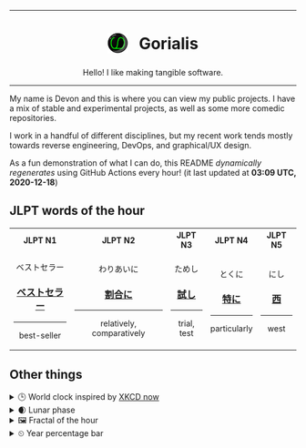 ***

<h1 align="center">
<sub>
    <img src="readme/resources/avatar.png" height="36">
</sub>
&nbsp;
Gorialis
</h1>
<p align="center">
Hello! I like making tangible software.
</p>

***

My name is Devon and this is where you can view my public projects. I have a mix of stable and experimental projects, as well as some more comedic repositories.

I work in a handful of different disciplines, but my recent work tends mostly towards reverse engineering, DevOps, and graphical/UX design.

As a fun demonstration of what I can do, this README *dynamically regenerates* using GitHub Actions every hour! (it last updated at **03:09 UTC, 2020-12-18**)

<h2>JLPT words of the hour</h2>
<table>
    <tr>
        <th>JLPT N1</th>
        <th>JLPT N2</th>
        <th>JLPT N3</th>
        <th>JLPT N4</th>
        <th>JLPT N5</th>
    </tr>
    <tr>
        <td>
            <p align="center">ベストセラー</p>
            <h3 align="center"><b><a href="https://jisho.org/search/%E3%83%99%E3%82%B9%E3%83%88%E3%82%BB%E3%83%A9%E3%83%BC">ベストセラー</a></b></h3>
            <hr>
            <p align="center">best-seller</p>
        </td>
        <td>
            <p align="center">わりあいに</p>
            <h3 align="center"><b><a href="https://jisho.org/search/%E5%89%B2%E5%90%88%E3%81%AB">割合に</a></b></h3>
            <hr>
            <p align="center">relatively,<wbr> comparatively</p>
        </td>
        <td>
            <p align="center">ためし</p>
            <h3 align="center"><b><a href="https://jisho.org/search/%E8%A9%A6%E3%81%97">試し</a></b></h3>
            <hr>
            <p align="center">trial,<wbr> test</p>
        </td>
        <td>
            <p align="center">とくに</p>
            <h3 align="center"><b><a href="https://jisho.org/search/%E7%89%B9%E3%81%AB">特に</a></b></h3>
            <hr>
            <p align="center">particularly</p>
        </td>
        <td>
            <p align="center">にし</p>
            <h3 align="center"><b><a href="https://jisho.org/search/%E8%A5%BF">西</a></b></h3>
            <hr>
            <p align="center">west</p>
        </td>
    </tr>
</table>

<h2>Other things</h2>
<details>
<summary>🕒  World clock inspired by <a href="https://xkcd.com/now">XKCD now</a></summary>

> <img src="generated/now.png" width="512">

</details>
<details>
<summary>🌒 Lunar phase</summary>

The moon is approximately 13.74% through its phase (Waxing Crescent).

</details>
<details>
<summary>&#x1f5bc; Fractal of the hour</summary>

> <img src="generated/fractal.png" width="512">

</details>
<details>
<summary>&#x23f2; Year percentage bar</summary>
<pre><code>2020 [███████████████████▁] 96.21%</code></pre>
</details>
